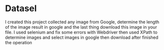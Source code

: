 # Datasel

I created this project collected any image from Google, determine the length of the image result in google and the last thing download this image in your file. I used selenium and fix some errors with Webdriver then used XPath to determine images and select images in google then download after finished the operation
